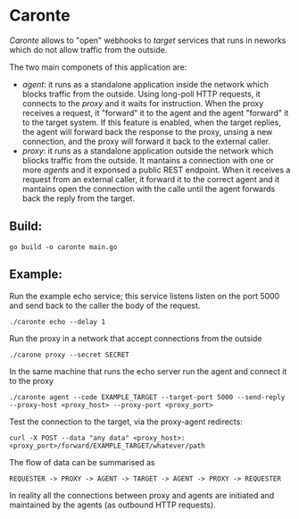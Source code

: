 Caronte
===

*Caronte* allows to "open" webhooks to _target_ services that runs in neworks which do not allow traffic from the outside.

The two main componets of this application are:
- *agent*: it runs as a standalone application inside the network which blocks traffic from the outside. Using long-poll HTTP requests, it connects to the *proxy* and it waits for instruction. When the proxy receives a request, it "forward" it to the agent and the agent "forward" it to the target system. If this feature is enabled, when the target replies, the agent will forward back the response to the proxy, unsing a new connection, and the proxy will forward it back to the external caller.
- *proxy*: it runs as a standalone application outside the network which bliocks traffic from the outside. It mantains a connection with one or more *agents* and it exponsed a public REST endpoint. When it receives a request from an external caller, it forward it to the correct agent and it mantains open the connection with the calle until the agent forwards back the reply from the target.

Build:
---

```
go build -o caronte main.go
```

Example:
---

Run the example echo service; this service listens listen on the port 5000 and send back to the caller the body of the request.

```
./caronte echo --delay 1
```

Run the proxy in a network that accept connections from the outside
```
./carone proxy --secret SECRET
```

In the same machine that runs the echo server run the agent and connect it to the proxy

```
./caronte agent --code EXAMPLE_TARGET --target-port 5000 --send-reply --proxy-host <proxy_host> --proxy-port <proxy_port>
```

Test the connection to the target, via the proxy-agent redirects:

```
curl -X POST --data "any data" <proxy_host>:<proxy_port>/forward/EXAMPLE_TARGET/whatever/path
```

The flow of data can be summarised as

```
REQUESTER -> PROXY -> AGENT -> TARGET -> AGENT -> PROXY -> REQUESTER
```

In reality all the connections between proxy and agents are initiated and maintained by the agents (as outbound HTTP requests).